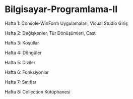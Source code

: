 # Bilgisayar-Programlama-II

Hafta 1: Console-WinForm Uygulamaları, Visual Studio Giriş

Hafta 2: Değişkenler, Tür Dönüşümleri, Cast

Hafta 3: Koşullar

Hafta 4: Döngüler

Hafta 5: Diziler

Hafta 6: Fonksiyonlar

Hafta 7: Sınıflar

Hafta 8: Collection Kütüphanesi
